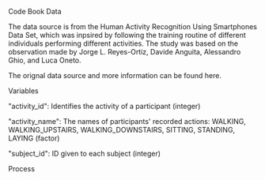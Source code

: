 Code Book
Data

The data source is from the Human Activity Recognition Using Smartphones Data Set, which was inpsired by following the training
routine of different individuals performing different activities. The study was based on the observation made by 
Jorge L. Reyes-Ortiz, Davide Anguita, Alessandro Ghio, and Luca Oneto.

The orignal data source and more information can be found here.

Variables

"activity_id": Identifies the activity of a participant (integer)

"activity_name": The names of participants' recorded actions: WALKING, WALKING_UPSTAIRS, WALKING_DOWNSTAIRS, SITTING, STANDING, LAYING (factor)

"subject_id": ID given to each subject (integer)

Process

